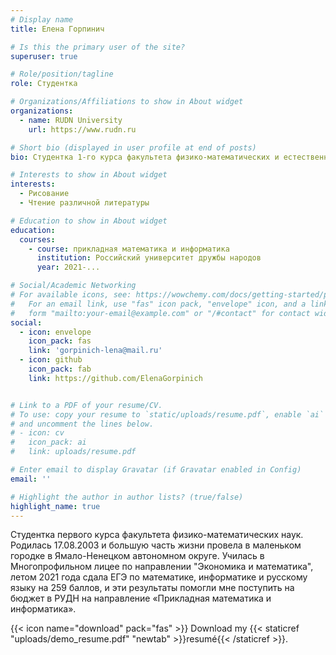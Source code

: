 ```yaml
---
# Display name
title: Елена Горпинич

# Is this the primary user of the site?
superuser: true

# Role/position/tagline
role: Студентка

# Organizations/Affiliations to show in About widget
organizations:
  - name: RUDN University
    url: https://www.rudn.ru

# Short bio (displayed in user profile at end of posts)
bio: Студентка 1-го курса факультета физико-математических и естественных наук

# Interests to show in About widget
interests:
  - Рисование
  - Чтение различной литературы 

# Education to show in About widget
education:
  courses:
    - course: прикладная математика и информатика 
      institution: Российский университет дружбы народов 
      year: 2021-...

# Social/Academic Networking
# For available icons, see: https://wowchemy.com/docs/getting-started/page-builder/#icons
#   For an email link, use "fas" icon pack, "envelope" icon, and a link in the
#   form "mailto:your-email@example.com" or "/#contact" for contact widget.
social:
  - icon: envelope
    icon_pack: fas
    link: 'gorpinich-lena@mail.ru'
  - icon: github
    icon_pack: fab
    link: https://github.com/ElenaGorpinich


# Link to a PDF of your resume/CV.
# To use: copy your resume to `static/uploads/resume.pdf`, enable `ai` icons in `params.toml`,
# and uncomment the lines below.
# - icon: cv
#   icon_pack: ai
#   link: uploads/resume.pdf

# Enter email to display Gravatar (if Gravatar enabled in Config)
email: ''

# Highlight the author in author lists? (true/false)
highlight_name: true
---
```

Студентка первого курса факультета физико-математических наук. Родилась 17.08.2003 и большую часть жизни провела в маленьком городке в Ямало-Ненецком автономном округе. Училась в Многопрофильном лицее по направлении "Экономика и математика", летом 2021 года сдала ЕГЭ по математике, информатике и русскому языку на 259 баллов, и эти результаты помогли мне поступить на бюджет в РУДН на направление «Прикладная математика и информатика».

{{< icon name="download" pack="fas" >}} Download my {{< staticref "uploads/demo_resume.pdf" "newtab" >}}resumé{{< /staticref >}}.
